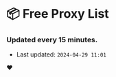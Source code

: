 # :package: Free Proxy List
### Updated every 15 minutes.

- Last updated: `2024-04-29 11:01`

:heart:
